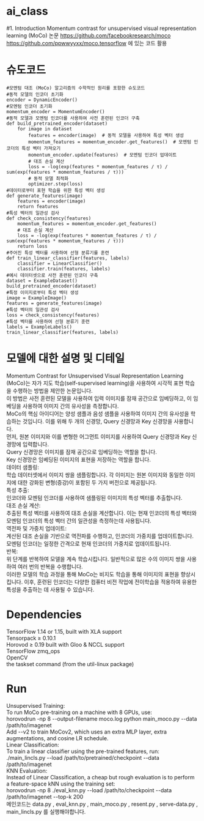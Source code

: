 # ai_class
#1. Introduction
Momentum contrast for unsupervised visual representation learning (MoCo) 논문
https://github.com/facebookresearch/moco  
https://github.com/ppwwyyxx/moco.tensorflow 에 있는 코드 활용
# 슈도코드
```
#모멘텀 대조 (MoCo) 알고리즘의 수학적인 원리를 포함한 슈도코드  
#동적 모델의 인코더 초기화  
encoder = DynamicEncoder()  
#모멘텀 인코더 초기화  
momentum_encoder = MomentumEncoder()  
#동적 모델과 모멘텀 인코더를 사용하여 사전 훈련된 인코더 구축  
def build_pretrained_encoder(dataset)  
    for image in dataset  
        features = encoder(image)  # 동적 모델을 사용하여 특성 벡터 생성  
        momentum_features = momentum_encoder.get_features()  # 모멘텀 인코더의 특성 벡터 가져오기  
        momentum_encoder.update(features)  # 모멘텀 인코더 업데이트  
        # 대조 손실 계산  
        loss = -log(exp(features * momentum_features / τ) / sum(exp(features * momentum_features / τ)))  
        # 동적 모델 최적화  
        optimizer.step(loss)  
#데이터로부터 표현 학습을 위한 특성 벡터 생성  
def generate_features(image)  
    features = encoder(image)  
    return features  
#특성 벡터의 일관성 검사  
def check_consistency(features)  
    momentum_features = momentum_encoder.get_features()  
    # 대조 손실 계산  
    loss = -log(exp(features * momentum_features / τ) / sum(exp(features * momentum_features / τ)))  
    return loss  
#주어진 특성 벡터를 사용하여 선형 분류기를 훈련  
def train_linear_classifier(features, labels)  
    classifier = LinearClassifier()  
    classifier.train(features, labels)  
#예시 데이터셋으로 사전 훈련된 인코더 구축  
dataset = ExampleDataset()  
build_pretrained_encoder(dataset)  
#특정 이미지로부터 특성 벡터 생성  
image = ExampleImage()  
features = generate_features(image)  
#특성 벡터의 일관성 검사  
loss = check_consistency(features)  
#특성 벡터를 사용하여 선형 분류기 훈련  
labels = ExampleLabels()  
train_linear_classifier(features, labels)  
```
# 모델에 대한 설명 및 디테일  
Momentum Contrast for Unsupervised Visual Representation Learning (MoCo)는 자가 지도 학습(self-supervised learning)을 사용하여 시각적 표현 학습을 수행하는 방법을 제안한 논문입니다.   
이 방법은 사전 훈련된 모델을 사용하여 입력 이미지를 잠재 공간으로 임베딩하고, 이 임베딩을 사용하여 이미지 간의 유사성을 측정합니다.  
MoCo의 핵심 아이디어는 양성 샘플과 음성 샘플을 사용하여 이미지 간의 유사성을 학습하는 것입니다. 
이를 위해 두 개의 신경망, Query 신경망과 Key 신경망을 사용합니다.  
먼저, 원본 이미지와 이를 변형한 어그먼트 이미지를 사용하여 Query 신경망과 Key 신경망에 입력합니다.  
Query 신경망은 이미지를 잠재 공간으로 임베딩하는 역할을 합니다.  
Key 신경망은 임베딩된 이미지의 표현을 저장하는 역할을 합니다.  
데이터 샘플링:  
학습 데이터셋에서 이미지 쌍을 샘플링합니다. 각 이미지는 원본 이미지와 동일한 이미지에 대한 강화된 변형(증강)이 포함된 두 가지 버전으로 제공됩니다.  
특성 추출:  
인코더와 모멘텀 인코더를 사용하여 샘플링된 이미지의 특성 벡터를 추출합니다.  
대조 손실 계산:  
추출된 특성 벡터를 사용하여 대조 손실을 계산합니다. 이는 현재 인코더의 특성 벡터와 모멘텀 인코더의 특성 벡터 간의 일관성을 측정하는데 사용됩니다.  
역전파 및 가중치 업데이트:  
계산된 대조 손실을 기반으로 역전파를 수행하고, 인코더의 가중치를 업데이트합니다.  
모멘텀 인코더는 일정한 간격으로 현재 인코더의 가중치로 업데이트됩니다.  
반복:  
위 단계를 반복하여 모델을 계속 학습시킵니다. 일반적으로 많은 수의 이미지 쌍을 사용하여 여러 번의 반복을 수행합니다.  
이러한 모델의 학습 과정을 통해 MoCo는 비지도 학습을 통해 이미지의 표현을 향상시킵니다. 이후, 훈련된 인코더는 다양한 컴퓨터 비전 작업에 전이학습을 적용하여 유용한 특성을 추출하는 데 사용될 수 있습니다.  


# Dependencies
TensorFlow 1.14 or 1.15, built with XLA support  
Tensorpack ≥ 0.10.1  
Horovod ≥ 0.19 built with Gloo & NCCL support  
TensorFlow zmq_ops  
OpenCV  
the taskset command (from the util-linux package)  
# Run
Unsupervised Training:  
To run MoCo pre-training on a machine with 8 GPUs, use:  
horovodrun -np 8 --output-filename moco.log python main_moco.py --data /path/to/imagenet  
Add --v2 to train MoCov2, which uses an extra MLP layer, extra augmentations, and cosine LR schedule.  
Linear Classification:  
To train a linear classifier using the pre-trained features, run:  
./main_lincls.py --load /path/to/pretrained/checkpoint --data /path/to/imagenet  
KNN Evaluation:  
Instead of Linear Classification, a cheap but rough evaluation is to perform a feature-space kNN using the training set:  
horovodrun -np 8 ./eval_knn.py --load /path/to/checkpoint --data /path/to/imagenet --top-k 200  
메인코드는 data.py , eval_knn.py , main_moco.py , resent.py , serve-data.py , main_lincls.py 를 실행해야합니다.  
